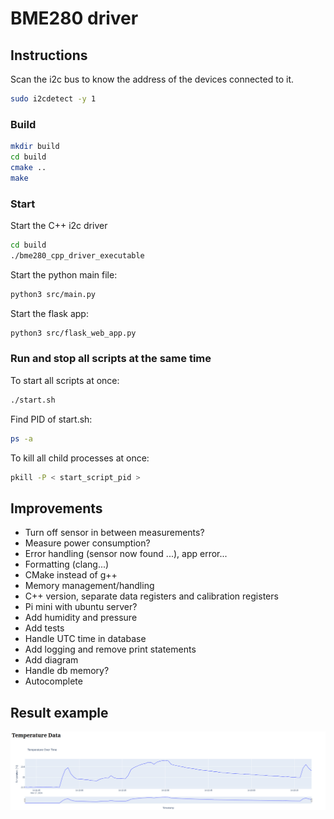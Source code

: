 # BME280 driver

## Instructions

Scan the i2c bus to know the address of the devices connected to it. 
```bash
sudo i2cdetect -y 1
```

### Build

```bash
mkdir build
cd build
cmake ..
make
```

### Start

Start the C++ i2c driver
```bash
cd build
./bme280_cpp_driver_executable
```

Start the python main file:
```bash
python3 src/main.py
```

Start the flask app:
```bash
python3 src/flask_web_app.py
```

### Run and stop all scripts at the same time

To start all scripts at once:
```bash
./start.sh
```

Find PID of start.sh:
```bash
ps -a
```

To kill all child processes at once:
```bash
pkill -P < start_script_pid >
```

## Improvements
- Turn off sensor in between measurements?
- Measure power consumption?
- Error handling (sensor now found ...), app error...
- Formatting (clang...)
- CMake instead of g++
- Memory management/handling
- C++ version, separate data registers and calibration registers
- Pi mini with ubuntu server?
- Add humidity and pressure
- Add tests
- Handle UTC time in database
- Add logging and remove print statements
- Add diagram
- Handle db memory?
- Autocomplete

## Result example

![](assets/temperature_app.png)